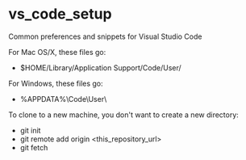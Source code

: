 # vs_code_setup
Common preferences and snippets for Visual Studio Code

For Mac OS/X, these files go:
- $HOME/Library/Application Support/Code/User/

For Windows, these files go:
- %APPDATA%\Code\User\   

To clone to a new machine, you don't want to create a new directory:
- git init
- git remote add origin <this_repository_url>
- git fetch